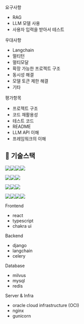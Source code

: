요구사항

- RAG
- LLM 모델 사용
- 사용자 입력을 받아서 테스트

우대사항

- Langchain
- 멀티턴
- 멀티모달
- 확장 가능한 프로젝트 구조
- 동시성 해결
- 모델 토큰 제한 해결
- 기타

평가항목

- 프로젝트 구조
- 코드 재활용성
- 테스트 코드
- README
- LLM API 이해
- 프레임워크의 이해



## 📌 기술스택

<img src="https://img.shields.io/badge/React-61DAFB?style=flat&logo=React&logoColor=white"/><img src="https://img.shields.io/badge/TypeScript-3178C6?style=flat&logo=TypeScript&logoColor=white"/><img src="https://img.shields.io/badge/Chakraui-319795?style=flat&logo=Chakraui&logoColor=white"/><img src="https://img.shields.io/badge/Python-3776AB?style=flat&logo=Python&logoColor=white"/>

<img src="https://img.shields.io/badge/Django-092E20?style=flat&logo=Django&logoColor=white"/><img src="https://img.shields.io/badge/LangChain-1C3C3C?style=flat&logo=LangChain&logoColor=white"/><img src="https://img.shields.io/badge/celery-37814A?style=flat&logo=celery&logoColor=white"/>

<img src="https://img.shields.io/badge/MySQL-4479A1?style=flat&logo=MySQL&logoColor=white"/><img src="https://img.shields.io/badge/Milvus-00A1EA?style=flat&logo=Milvus&logoColor=white"/><img src="https://img.shields.io/badge/Redis-FF4438?style=flat&logo=Redis&logoColor=white"/>

<img src="https://img.shields.io/badge/NGINX-009639?style=flat&logo=NGINX&logoColor=white"/><img src="https://img.shields.io/badge/Gunicorn-499848?style=flat&logo=Gunicorn&logoColor=white"/><img src="https://img.shields.io/badge/Docker-2496ED?style=flat&logo=Docker&logoColor=white"/><img src="https://img.shields.io/badge/Oracle-F80000?style=flat&logo=Oracle&logoColor=white"/>





Frontend

- react
- typescript
- chakra ui



Backend

- django
- langchain
- celery



Database

- milvus
- mysql
- redis



Server & Infra

- oracle cloud infrastructure (OCI)
- nginx
- gunicorn

